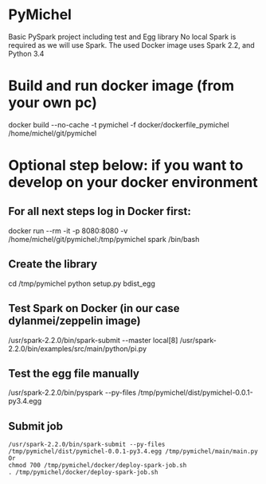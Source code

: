 # PyMichel

Basic PySpark project including test and Egg library
No local Spark is required as we will use Spark.
The used Docker image uses Spark 2.2, and Python 3.4

# Build and run docker image (from your own pc)
docker build --no-cache  -t pymichel  -f docker/dockerfile_pymichel /home/michel/git/pymichel

# Optional step below: if you want to develop on your docker environment

## For all next steps log in Docker first:
docker run --rm -it -p 8080:8080 -v /home/michel/git/pymichel:/tmp/pymichel spark /bin/bash

## Create the library
cd /tmp/pymichel
python setup.py bdist_egg

## Test Spark on Docker (in our case dylanmei/zeppelin image) 
/usr/spark-2.2.0/bin/spark-submit --master local[8] /usr/spark-2.2.0/bin/examples/src/main/python/pi.py

## Test the egg file manually
/usr/spark-2.2.0/bin/pyspark --py-files /tmp/pymichel/dist/pymichel-0.0.1-py3.4.egg
<execute any step>

## Submit job
```
/usr/spark-2.2.0/bin/spark-submit --py-files /tmp/pymichel/dist/pymichel-0.0.1-py3.4.egg /tmp/pymichel/main/main.py
Or
chmod 700 /tmp/pymichel/docker/deploy-spark-job.sh
. /tmp/pymichel/docker/deploy-spark-job.sh
```
